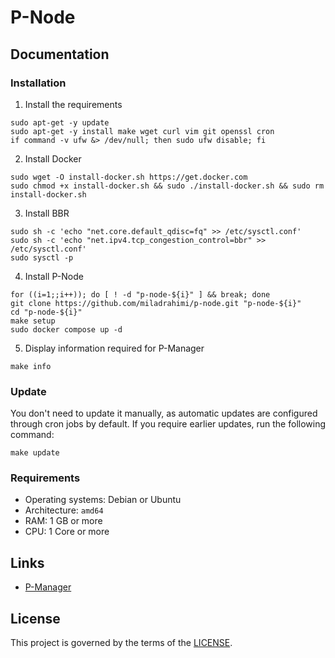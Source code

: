 # P-Node

## Documentation

### Installation

1. Install the requirements

```shell
sudo apt-get -y update
sudo apt-get -y install make wget curl vim git openssl cron
if command -v ufw &> /dev/null; then sudo ufw disable; fi
```

2. Install Docker

```shell
sudo wget -O install-docker.sh https://get.docker.com
sudo chmod +x install-docker.sh && sudo ./install-docker.sh && sudo rm install-docker.sh
```

3. Install BBR

```shell
sudo sh -c 'echo "net.core.default_qdisc=fq" >> /etc/sysctl.conf'
sudo sh -c 'echo "net.ipv4.tcp_congestion_control=bbr" >> /etc/sysctl.conf'
sudo sysctl -p
```

4. Install P-Node

```shell
for ((i=1;;i++)); do [ ! -d "p-node-${i}" ] && break; done
git clone https://github.com/miladrahimi/p-node.git "p-node-${i}"
cd "p-node-${i}"
make setup
sudo docker compose up -d
```

5. Display information required for P-Manager

```shell
make info
```

### Update

You don't need to update it manually, as automatic updates are configured through cron jobs by default.
If you require earlier updates, run the following command:

``` shell
make update
```

### Requirements

* Operating systems: Debian or Ubuntu
* Architecture: `amd64`
* RAM: 1 GB or more
* CPU: 1 Core or more

## Links

* [P-Manager](https://github.com/miladrahimi/p-manager)

## License

This project is governed by the terms of the [LICENSE](LICENSE.md).
